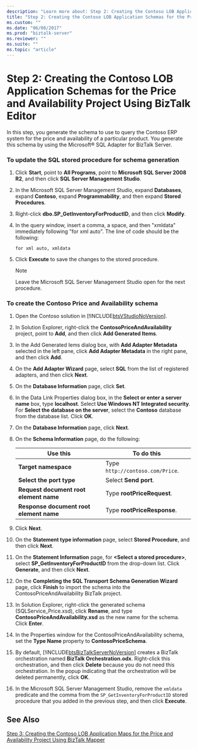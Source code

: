 ```yaml
---
description: "Learn more about: Step 2: Creating the Contoso LOB Application Schemas for the Price and Availability Project Using BizTalk Editor"
title: "Step 2: Creating the Contoso LOB Application Schemas for the Price and Availability Project Using BizTalk Editor"
ms.custom: ""
ms.date: "06/08/2017"
ms.prod: "biztalk-server"
ms.reviewer: ""
ms.suite: ""
ms.topic: "article"
---
```

# Step 2: Creating the Contoso LOB Application Schemas for the Price and Availability Project Using BizTalk Editor
In this step, you generate the schema to use to query the Contoso ERP system for the price and availability of a particular product. You generate this schema by using the Microsoft® SQL Adapter for BizTalk Server.  

### To update the SQL stored procedure for schema generation  

1.  Click **Start**, point to **All Programs**, point to **Microsoft SQL Server 2008 R2**, and then click **SQL Server Management Studio**.  

2.  In the Microsoft SQL Server Management Studio, expand **Databases**, expand **Contoso**, expand **Programmability**, and then expand **Stored Procedures**.  

3.  Right-click **dbo.SP_GetInventoryForProductID**, and then click **Modify**.  

4.  In the query window, insert a comma, a space, and then "xmldata" immediately following "for xml auto". The line of code should be the following:  

    ```  
    for xml auto, xmldata  
    ```  

5.  Click **Execute** to save the changes to the stored procedure.  

    > [!NOTE]
    >  Leave the Microsoft SQL Server Management Studio open for the next procedure.  

### To create the Contoso Price and Availability schema  

1. Open the Contoso solution in [!INCLUDE[btsVStudioNoVersion](../../includes/btsvstudionoversion-md.md)].  

2. In Solution Explorer, right-click the **ContosoPriceAndAvailability** project, point to **Add**, and then click **Add Generated Items**.  

3. In the Add Generated Iems dialog box, with **Add Adapter Metadata** selected in the left pane, click **Add Adapter Metadata** in the right pane, and then click **Add**.  

4. On the **Add Adapter Wizard** page, select **SQL** from the list of registered adapters, and then click **Next**.  

5. On the **Database Information** page, click **Set**.  

6. In the Data Link Properties dialog box, in the **Select or enter a server name** box, type **localhost**. Select **Use Windows NT Integrated security**. For **Select the database on the server**, select the **Contoso** database from the database list. Click **OK**.  

7. On the **Database Information** page, click **Next**.  

8. On the **Schema Information** page, do the following:  


   |                Use this                 |              To do this              |
   |-----------------------------------------|--------------------------------------|
   |          **Target namespace**           | Type `http://contoso.com/Price`. |
   |        **Select the port type**         |        Select **Send port**.         |
   | **Request document root element name**  |      Type **rootPriceRequest**.      |
   | **Response document root element name** |     Type **rootPriceResponse**.      |


9. Click **Next**.  

10. On the **Statement type information** page, select **Stored Procedure**, and then click **Next**.  

11. On the **Statement Information** page, for **\<Select a stored procedure\>**, select **SP_GetInventoryForProductID** from the drop-down list. Click **Generate**, and then click **Next**.  

12. On the **Completing the SQL Transport Schema Generation Wizard** page, click **Finish** to import the schema into the ContosoPriceAndAvailability BizTalk project.  

13. In Solution Explorer, right-click the generated schema (SQLService_Price.xsd), click **Rename**, and type **ContosoPriceAndAvailability.xsd** as the new name for the schema. Click **Enter**.  

14. In the Properties window for the ContosoPriceAndAvailability schema, set the **Type Name** property to **ContosoPriceSchema**.  

15. By default, [!INCLUDE[btsBizTalkServerNoVersion](../../includes/btsbiztalkservernoversion-md.md)] creates a BizTalk orchestration named **BizTalk Orchestration.odx**. Right-click this orchestration, and then click **Delete** because you do not need this orchestration. In the popup indicating that the orchestration will be deleted permanently, click **OK**.  

16. In the Microsoft SQL Server Management Studio, remove the `xmldata` predicate and the comma from the `SP_GetInventoryForProductID` stored procedure that you added in the previous step, and then click **Execute**.  

## See Also  
 [Step 3: Creating the Contoso LOB Application Maps for the Price and Availability Project Using BizTalk Mapper](../../adapters-and-accelerators/accelerator-rosettanet/step-3-create-contoso-lob-application-map-for-price-and-availability-in-mapper.md)
